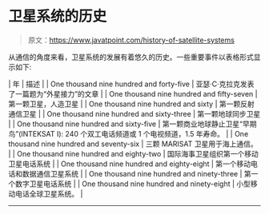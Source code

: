 # 卫星系统的历史

> 原文：<https://www.javatpoint.com/history-of-satellite-systems>

从通信的角度来看，卫星系统的发展有着悠久的历史。一些重要事件以表格形式显示如下:

| 年 | 描述 |
| One thousand nine hundred and forty-five | 亚瑟·C·克拉克发表了一篇题为“外星接力”的文章 |
| One thousand nine hundred and fifty-seven | 第一颗卫星，人造卫星 |
| One thousand nine hundred and sixty | 第一颗反射通信卫星 |
| One thousand nine hundred and sixty-three | 第一颗地球同步卫星 |
| One thousand nine hundred and sixty-five | 第一颗商业地球静止卫星“早期鸟”(INTEKSAT I): 240 个双工电话频道或 1 个电视频道，1.5 年寿命。 |
| One thousand nine hundred and seventy-six | 三颗 MARISAT 卫星用于海上通信。 |
| One thousand nine hundred and eighty-two | 国际海事卫星组织第一个移动卫星电话系统 |
| One thousand nine hundred and eighty-eight | 第一个移动电话和数据通信卫星系统 |
| One thousand nine hundred and ninety-three | 第一个数字卫星电话系统 |
| One thousand nine hundred and ninety-eight | 小型移动电话全球卫星系统。 |

* * *